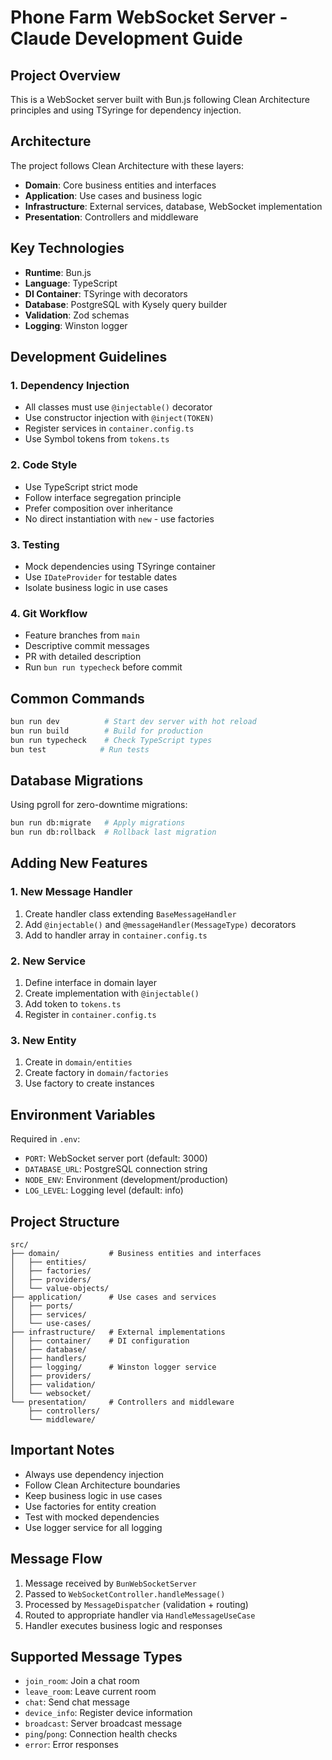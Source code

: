 # Phone Farm WebSocket Server - Claude Development Guide

## Project Overview
This is a WebSocket server built with Bun.js following Clean Architecture principles and using TSyringe for dependency injection.

## Architecture
The project follows Clean Architecture with these layers:
- **Domain**: Core business entities and interfaces
- **Application**: Use cases and business logic
- **Infrastructure**: External services, database, WebSocket implementation
- **Presentation**: Controllers and middleware

## Key Technologies
- **Runtime**: Bun.js
- **Language**: TypeScript
- **DI Container**: TSyringe with decorators
- **Database**: PostgreSQL with Kysely query builder
- **Validation**: Zod schemas
- **Logging**: Winston logger

## Development Guidelines

### 1. Dependency Injection
- All classes must use `@injectable()` decorator
- Use constructor injection with `@inject(TOKEN)` 
- Register services in `container.config.ts`
- Use Symbol tokens from `tokens.ts`

### 2. Code Style
- Use TypeScript strict mode
- Follow interface segregation principle
- Prefer composition over inheritance
- No direct instantiation with `new` - use factories

### 3. Testing
- Mock dependencies using TSyringe container
- Use `IDateProvider` for testable dates
- Isolate business logic in use cases

### 4. Git Workflow
- Feature branches from `main`
- Descriptive commit messages
- PR with detailed description
- Run `bun run typecheck` before commit

## Common Commands
```bash
bun run dev          # Start dev server with hot reload
bun run build        # Build for production
bun run typecheck    # Check TypeScript types
bun test            # Run tests
```

## Database Migrations
Using pgroll for zero-downtime migrations:
```bash
bun run db:migrate   # Apply migrations
bun run db:rollback  # Rollback last migration
```

## Adding New Features

### 1. New Message Handler
1. Create handler class extending `BaseMessageHandler`
2. Add `@injectable()` and `@messageHandler(MessageType)` decorators
3. Add to handler array in `container.config.ts`

### 2. New Service
1. Define interface in domain layer
2. Create implementation with `@injectable()`
3. Add token to `tokens.ts`
4. Register in `container.config.ts`

### 3. New Entity
1. Create in `domain/entities`
2. Create factory in `domain/factories` 
3. Use factory to create instances

## Environment Variables
Required in `.env`:
- `PORT`: WebSocket server port (default: 3000)
- `DATABASE_URL`: PostgreSQL connection string
- `NODE_ENV`: Environment (development/production)
- `LOG_LEVEL`: Logging level (default: info)

## Project Structure
```
src/
├── domain/           # Business entities and interfaces
│   ├── entities/
│   ├── factories/
│   ├── providers/
│   └── value-objects/
├── application/      # Use cases and services
│   ├── ports/
│   ├── services/
│   └── use-cases/
├── infrastructure/   # External implementations
│   ├── container/    # DI configuration
│   ├── database/
│   ├── handlers/
│   ├── logging/      # Winston logger service
│   ├── providers/
│   ├── validation/
│   └── websocket/
└── presentation/     # Controllers and middleware
    ├── controllers/
    └── middleware/
```

## Important Notes
- Always use dependency injection
- Follow Clean Architecture boundaries
- Keep business logic in use cases
- Use factories for entity creation
- Test with mocked dependencies
- Use logger service for all logging

## Message Flow
1. Message received by `BunWebSocketServer`
2. Passed to `WebSocketController.handleMessage()`
3. Processed by `MessageDispatcher` (validation + routing)
4. Routed to appropriate handler via `HandleMessageUseCase`
5. Handler executes business logic and responses

## Supported Message Types
- `join_room`: Join a chat room
- `leave_room`: Leave current room
- `chat`: Send chat message
- `device_info`: Register device information
- `broadcast`: Server broadcast message
- `ping`/`pong`: Connection health checks
- `error`: Error responses